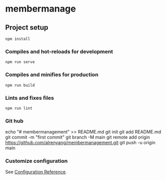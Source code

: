 # membermanage

## Project setup
```
npm install
```

### Compiles and hot-reloads for development
```
npm run serve
```

### Compiles and minifies for production
```
npm run build
```

### Lints and fixes files
```
npm run lint
```
### Git hub
echo "# membermanagement" >> README.md
git init
git add README.md
git commit -m "first commit"
git branch -M main
git remote add origin https://github.com/alrenyang/membermanagement.git
git push -u origin main

### Customize configuration
See [Configuration Reference](https://cli.vuejs.org/config/).
